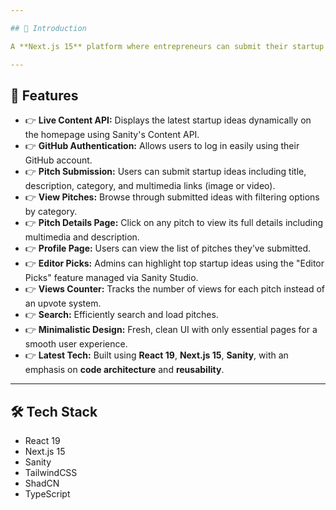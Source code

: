 ```yaml
---

## 🤖 Introduction

A **Next.js 15** platform where entrepreneurs can submit their startup ideas for virtual pitch competitions, browse other pitches, and gain exposure through a clean minimalistic design for a smooth user experience.

---
```


## 🔋 Features

- 👉 **Live Content API:** Displays the latest startup ideas dynamically on the homepage using Sanity's Content API.
- 👉 **GitHub Authentication:** Allows users to log in easily using their GitHub account.
- 👉 **Pitch Submission:** Users can submit startup ideas including title, description, category, and multimedia links (image or video).
- 👉 **View Pitches:** Browse through submitted ideas with filtering options by category.
- 👉 **Pitch Details Page:** Click on any pitch to view its full details including multimedia and description.
- 👉 **Profile Page:** Users can view the list of pitches they’ve submitted.
- 👉 **Editor Picks:** Admins can highlight top startup ideas using the "Editor Picks" feature managed via Sanity Studio.
- 👉 **Views Counter:** Tracks the number of views for each pitch instead of an upvote system.
- 👉 **Search:** Efficiently search and load pitches.
- 👉 **Minimalistic Design:** Fresh, clean UI with only essential pages for a smooth user experience.
- 👉 **Latest Tech:** Built using **React 19**, **Next.js 15**, **Sanity**, with an emphasis on **code architecture** and **reusability**.

---

## 🛠️ Tech Stack
- React 19
- Next.js 15
- Sanity
- TailwindCSS
- ShadCN
- TypeScript


